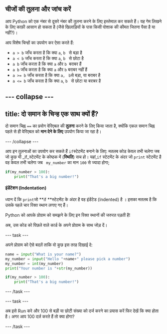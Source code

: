 ## चीजों की तुलना और जांच करें

आप Python को एक नंबर से दूसरे नंबर की तुलना करने के लिए इस्तेमाल कर सकते हैं। यह गेम लिखने के लिए काफ़ी आसान हो सकता है (जैसे खिलाड़ियों के पास किसी पोशाक की कीमत जितना पैसा है या नहीं?)।

आप विशेष चिन्हों का उपयोग कर ऐसा करते हैं:
* `a > b` जाँच करता है कि क्या `a`, `b ` से बड़ा है
* `a < b` जाँच करता है कि क्या `a`, `b ` से छोटा है
* `a b` जाँच करता है कि क्या `a` और `b `बराबर हैं
* `a b` जाँच करता है कि क्या `a` और `b` बराबर नहीं हैं
* `a >= b` जाँच करता है कि क्या `a, ` ` b `से बड़ा, या बराबर है
* `a <= b` जाँच करता है कि क्या `a`, `b ` से छोटा या बराबर है

--- collapse ---
---
title: दो समान के चिन्ह एक साथ क्यों हैं?
---

दो समान चिह्न ` == ` का प्रयोग वेरिएबल की **तुलना** करने के लिए किया जाता है, क्योंकि एकल समान चिह्न पहले से ही वेरिएबल को **मान देने के लिए** उपयोग किया जा रहा है।

--- /collapse ---

आप इन तुलनाओं का उपयोग कर सकते हैं `if`स्टेटमेंट बनाने के लिए: मतलब कोड केवल तभी चलेगा जब जो कुछ भी _if_स्टेटमेंट के कोष्ठक में (**स्थिति**) सच हो। यहां,`if` स्टेटमेंट के अंदर जो `print` स्टेटमेंट है वह केवल तभी चलेगा जब ` my_number` का मान `100` से ज्यादा होगा;

```python
if(my_number > 100):
    print("That's a big number!")
```

#### इंडेंटेशन (Indentation)
ध्यान दें कि ` print `जो **if **स्टेटमेंट के अंदर है वह इंडेंटेड (Indented) है । इसका मतलब है कि उसके पहले चार रिक्त स्थान लगाए गए हैं।

Python को आपके प्रोग्राम को समझने के लिए इन रिक्त स्थानों की जरुरत पड़ती है!

अब, उस कोड को पिछले वाले कार्ड के अपने प्रोग्राम के साथ जोड़ दें।

--- task ---

अपने प्रोग्राम को ऐसे बदलें ताकि वो कुछ इस तरह दिखाई दे:

```python
name = input("What is your name?")
my_number = input("Hello "+name+" please pick a number")
my_number = int(my_number)
print("Your number is "+str(my_number))

if(my_number > 100):
    print("That's a big number!")
```

--- /task ---

--- task ---

अब इसे Run करे और 100 से बड़ी या छोटी संख्या को दर्ज करने का प्रयास करें फिर देखें कि क्या होता है। अगर आप 100 दर्ज़ करते हैं तो क्या होगा?

--- /task ---
